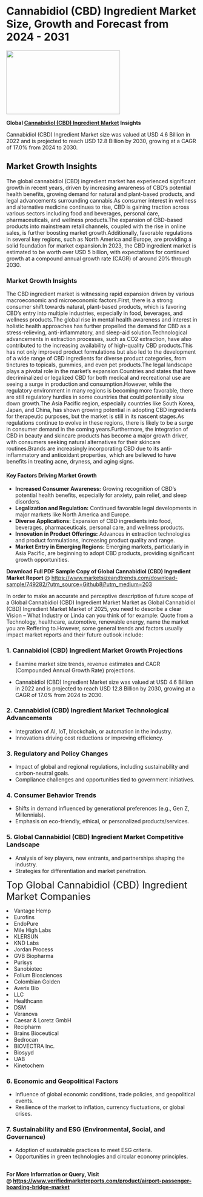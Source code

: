 <H1>Cannabidiol (CBD) Ingredient Market Size, Growth and Forecast from 2024 - 2031</H1><img class="aligncenter size-medium wp-image-584254" src="https://thirdeyenews.in/wp-content/uploads/2024/09/Global-Market-Research-300x168.jpeg" alt="" width="300" height="168" /><p><strong>Global&nbsp;<a href="https://www.marketsizeandtrends.com/download-sample/749282/?utm_source=Github8j?utm_medium=203">Cannabidiol (CBD) Ingredient Market</a> Insights</strong></p><p>Cannabidiol (CBD) Ingredient Market size was valued at USD 4.6 Billion in 2022 and is projected to reach USD 12.8 Billion by 2030, growing at a CAGR of 17.0% from 2024 to 2030.</p><p><h2>Market Growth Insights</h2> The global cannabidiol (CBD) ingredient market has experienced significant growth in recent years, driven by increasing awareness of CBD’s potential health benefits, growing demand for natural and plant-based products, and legal advancements surrounding cannabis.As consumer interest in wellness and alternative medicine continues to rise, CBD is gaining traction across various sectors including food and beverages, personal care, pharmaceuticals, and wellness products.The expansion of CBD-based products into mainstream retail channels, coupled with the rise in online sales, is further boosting market growth.Additionally, favorable regulations in several key regions, such as North America and Europe, are providing a solid foundation for market expansion.In 2023, the CBD ingredient market is estimated to be worth over USD 5 billion, with expectations for continued growth at a compound annual growth rate (CAGR) of around 20% through 2030.<h3>Market Growth Insights</h3> The CBD ingredient market is witnessing rapid expansion driven by various macroeconomic and microeconomic factors.First, there is a strong consumer shift towards natural, plant-based products, which is favoring CBD’s entry into multiple industries, especially in food, beverages, and wellness products.The global rise in mental health awareness and interest in holistic health approaches has further propelled the demand for CBD as a stress-relieving, anti-inflammatory, and sleep-aid solution.Technological advancements in extraction processes, such as CO2 extraction, have also contributed to the increasing availability of high-quality CBD products.This has not only improved product formulations but also led to the development of a wide range of CBD ingredients for diverse product categories, from tinctures to topicals, gummies, and even pet products.The legal landscape plays a pivotal role in the market’s expansion.Countries and states that have decriminalized or legalized CBD for both medical and recreational use are seeing a surge in production and consumption.However, while the regulatory environment in many regions is becoming more favorable, there are still regulatory hurdles in some countries that could potentially slow down growth.The Asia Pacific region, especially countries like South Korea, Japan, and China, has shown growing potential in adopting CBD ingredients for therapeutic purposes, but the market is still in its nascent stages.As regulations continue to evolve in these regions, there is likely to be a surge in consumer demand in the coming years.Furthermore, the integration of CBD in beauty and skincare products has become a major growth driver, with consumers seeking natural alternatives for their skincare routines.Brands are increasingly incorporating CBD due to its anti-inflammatory and antioxidant properties, which are believed to have benefits in treating acne, dryness, and aging signs.<h4>Key Factors Driving Market Growth</h4> <ul> <li><strong>Increased Consumer Awareness:</strong> Growing recognition of CBD’s potential health benefits, especially for anxiety, pain relief, and sleep disorders.</li> <li><strong>Legalization and Regulation:</strong> Continued favorable legal developments in major markets like North America and Europe.</li> <li><strong>Diverse Applications:</strong> Expansion of CBD ingredients into food, beverages, pharmaceuticals, personal care, and wellness products.</li> <li><strong>Innovation in Product Offerings:</strong> Advances in extraction technologies and product formulations, increasing product quality and range.</li> <li><strong>Market Entry in Emerging Regions:</strong> Emerging markets, particularly in Asia Pacific, are beginning to adopt CBD products, providing significant growth opportunities.</li> </ul> <p><span class=""><strong>Download Full PDF Sample Copy of Global Cannabidiol (CBD) Ingredient Market Report</strong> @ <a href="https://www.marketsizeandtrends.com/download-sample/749282/?utm_source=Github8j?utm_medium=203" target="_blank">https://www.marketsizeandtrends.com/download-sample/749282/?utm_source=Github8j?utm_medium=203</a></span></p><p>In order to make an accurate and perceptive description of future scope of a Global&nbsp;Cannabidiol (CBD) Ingredient Market Market as Global&nbsp;Cannabidiol (CBD) Ingredient Market Market of 2025, you need to describe a clear Vision &ndash; What Industry or Linda can you think of for example: Quote from a Technology, healthcare, automotive, renewable energy, name the market you are Reffering to.However, some general trends and factors usually impact market reports and their future outlook include:</p><h3>1.&nbsp;<strong>Cannabidiol (CBD) Ingredient Market Growth Projections</strong></h3><ul><li>Examine market size trends, revenue estimates and CAGR (Compounded Annual Growth Rate) projections.</li><li><p>Cannabidiol (CBD) Ingredient Market size was valued at USD 4.6 Billion in 2022 and is projected to reach USD 12.8 Billion by 2030, growing at a CAGR of 17.0% from 2024 to 2030.</p></li></ul><h3>2.&nbsp;<strong>Cannabidiol (CBD) Ingredient Market Technological Advancements</strong></h3><ul><li>Integration of AI, IoT, blockchain, or automation in the industry.</li><li>Innovations driving cost reductions or improving efficiency.</li></ul><h3>3.&nbsp;<strong>Regulatory and Policy Changes</strong></h3><ul><li>Impact of global and regional regulations, including sustainability and carbon-neutral goals.</li><li>Compliance challenges and opportunities tied to government initiatives.</li></ul><h3>4.&nbsp;<strong>Consumer Behavior Trends</strong></h3><ul><li>Shifts in demand influenced by generational preferences (e.g., Gen Z, Millennials).</li><li>Emphasis on eco-friendly, ethical, or personalized products/services.</li></ul><h3>5.&nbsp;<strong>Global Cannabidiol (CBD) Ingredient Market Competitive Landscape</strong></h3><ul><li>Analysis of key players, new entrants, and partnerships shaping the industry.</li><li>Strategies for differentiation and market penetration.</li></ul><p data-pm-slice="1 1 []"><span style="color: inherit; font-family: inherit; font-size: 25px;">Top Global Cannabidiol (CBD) Ingredient Market Companies</span></p><div class="" data-test-id=""><p><li>Vantage Hemp</li><li> Eurofins</li><li> EndoPure</li><li> Mile High Labs</li><li> KLERSUN</li><li> KND Labs</li><li> Jordan Process</li><li> GVB Biopharma</li><li> Purisys</li><li> Sanobiotec</li><li> Folium Biosciences</li><li> Colombian Golden</li><li> Averix Bio</li><li> LLC</li><li> Healthcann</li><li> DSM</li><li> Veranova</li><li> Caesar & Loretz GmbH</li><li> Recipharm</li><li> Brains Bioceutical</li><li> Bedrocan</li><li> BIOVECTRA Inc.</li><li> Biosyyd</li><li> UAB</li><li> Kinetochem</li></p></div><h3>6.&nbsp;<strong>Economic and Geopolitical Factors</strong></h3><ul><li>Influence of global economic conditions, trade policies, and geopolitical events.</li><li>Resilience of the market to inflation, currency fluctuations, or global crises.</li></ul><h3>7.&nbsp;<strong>Sustainability and ESG (Environmental, Social, and Governance)</strong></h3><ul><li>Adoption of sustainable practices to meet ESG criteria.</li><li>Opportunities in green technologies and circular economy principles.</li></ul><h2><strong style="font-size: 14px;">For More Information or Query, Visit @&nbsp;</strong><a style="background-color: #ffffff; font-size: 14px;" href="https://www.marketsizeandtrends.com/report/cannabidiol-cbd-ingredient-market/" target="_blank">https://www.verifiedmarketreports.com/product/airport-passenger-boarding-bridge-market</a></h2>